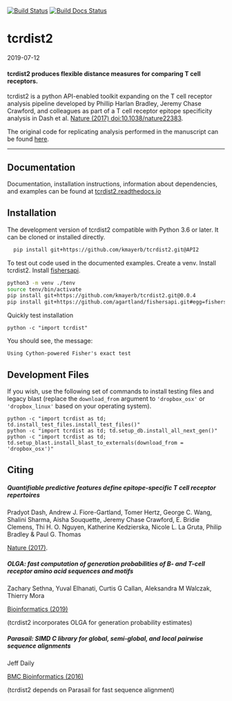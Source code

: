 [![Build Status](https://travis-ci.com/kmayerb/tcrdist2.svg?branch=API2)](https://travis-ci.com/kmayerb/tcrdist2)
[![Build Docs Status](https://readthedocs.org/projects/tcrdist2/badge/?version=latest)](https://tcrdist2.readthedocs.io/en/latest/)

# tcrdist2

2019-07-12

#### tcrdist2 produces flexible distance measures for comparing T cell receptors.

tcrdist2 is a python API-enabled toolkit expanding on the T cell receptor analysis pipeline
developed by Phillip Harlan Bradley, Jeremy Chase Crawford, and
colleagues as part of a T cell receptor epitope specificity analysis
in Dash et al. [Nature (2017) doi:10.1038/nature22383](https://doi.org/10.1038/nature22383).

The original code for replicating analysis performed in the manuscript can be found [here](https://github.com/phbradley/tcr-dist).

---

## Documentation

Documentation, installation instructions, information about dependencies, and examples
can be found at  [tcrdist2.readthedocs.io](https://tcrdist2.readthedocs.io/en/latest/)

## Installation

The development version of tcrdist2 compatible with Python 3.6 or later. It
can be cloned or installed directly.

```bash
  pip install git+https://github.com/kmayerb/tcrdist2.git@API2
```

To test out code used in the documented examples. Create a venv. Install tcrdist2. Install [fishersapi](https://github.com/agartland/fishersapi). 

```bash
python3 -m venv ./tenv
source tenv/bin/activate
pip install git+https://github.com/kmayerb/tcrdist2.git@0.0.4
pip install git+https://github.com/agartland/fishersapi.git#egg=fishersapi
```

Quickly test installation
```
python -c "import tcrdist"
```

You should see, the message:
```
Using Cython-powered Fisher's exact test
```

## Development Files

If you wish, use the following set of commands to install testing files and legacy blast (replace the `download_from` argument to `'dropbox_osx'` or `'dropbox_linux'` based on your operating system).

```
python -c "import tcrdist as td; td.install_test_files.install_test_files()"
python -c "import tcrdist as td; td.setup_db.install_all_next_gen()"
python -c "import tcrdist as td; td.setup_blast.install_blast_to_externals(download_from = 'dropbox_osx')"
```

## Citing

##### Quantifiable predictive features define epitope-specific T cell receptor repertoires

Pradyot Dash, Andrew J. Fiore-Gartland, Tomer Hertz, George C. Wang, Shalini Sharma, Aisha Souquette, Jeremy Chase Crawford, E. Bridie Clemens, Thi H. O. Nguyen, Katherine Kedzierska, Nicole L. La Gruta, Philip Bradley & Paul G. Thomas

[Nature (2017)](https://doi.org/10.1038/nature22383).



##### OLGA: fast computation of generation probabilities of B- and T-cell receptor amino acid sequences and motifs

Zachary Sethna, Yuval Elhanati, Curtis G Callan, Aleksandra M Walczak, Thierry Mora

[Bioinformatics (2019)](https://doi.org/10.1093/bioinformatics/btz035)

(tcrdist2 incorporates OLGA for generation probability estimates)



##### Parasail: SIMD C library for global, semi-global, and local pairwise sequence alignments

Jeff Daily  

[BMC Bioinformatics (2016)](http://dx.doi.org/10.1186/s12859-016-0930-z)

(tcrdist2 depends on Parasail for fast sequence alignment)
